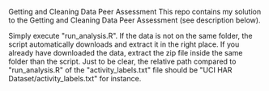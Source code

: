Getting and Cleaning Data Peer Assessment
This repo contains my solution to the Getting and Cleaning Data Peer Assessment (see description below).

Simply execute "run_analysis.R". If the data is not on the same folder, the script automatically downloads and extract it in the right place. If you already have downloaded the data, extract the zip file inside the same folder than the script. Just to be clear, the relative path compared to "run_analysis.R" of the "activity_labels.txt" file should be "UCI HAR Dataset/activity_labels.txt" for instance.